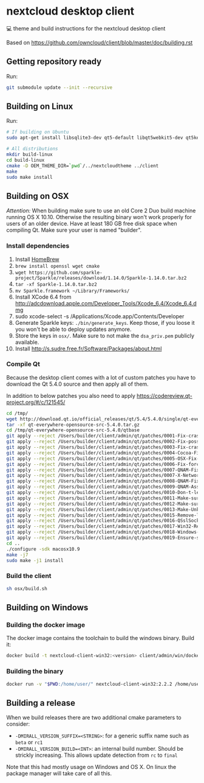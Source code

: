 # nextcloud desktop client
:computer: theme and build instructions for the nextcloud desktop client

Based on https://github.com/owncloud/client/blob/master/doc/building.rst

## Getting repository ready

Run:
```bash
git submodule update --init --recursive
```

## Building on Linux

Run:

```bash
# If building on Ubuntu
sudo apt-get install libsqlite3-dev qt5-default libqt5webkit5-dev qt5keychain-dev libssl-dev

# All distributions
mkdir build-linux
cd build-linux
cmake -D OEM_THEME_DIR=`pwd`/../nextcloudtheme ../client
make
sudo make install
```

## Building on OSX

*Attention:* When building make sure to use an old Core 2 Duo build machine running OS X 10.10. Otherwise the resulting binary won't work properly for users of an older device. Have at least 180 GB free disk space when compiling Qt. Make sure your user is named "builder".

### Install dependencies

1. Install [HomeBrew](http://brew.sh/)
2. `brew install openssl wget cmake`
3. `wget https://github.com/sparkle-project/Sparkle/releases/download/1.14.0/Sparkle-1.14.0.tar.bz2`
4. `tar -xf Sparkle-1.14.0.tar.bz2`
5. `mv Sparkle.framework ~/Library/Frameworks/`
6. Install XCode 6.4 from http://adcdownload.apple.com/Developer_Tools/Xcode_6.4/Xcode_6.4.dmg
7. sudo xcode-select -s /Applications/Xcode.app/Contents/Developer
8. Generate Sparkle keys: `./bin/generate_keys`. Keep those, if you loose it you won't be able to deploy updates anymore.
9. Store the keys in `osx/`. Make sure to not make the `dsa_priv.pem` publicly available.
10. Install http://s.sudre.free.fr/Software/Packages/about.html

### Compile Qt

Because the desktop client comes with a lot of custom patches you have to download the Qt 5.4.0 source and then apply all of them.

In addition to below patches you also need to apply https://codereview.qt-project.org/#/c/121545/

```bash
cd /tmp/
wget http://download.qt.io/official_releases/qt/5.4/5.4.0/single/qt-everywhere-opensource-src-5.4.0.tar.gz
tar -xf qt-everywhere-opensource-src-5.4.0.tar.gz
cd /tmp/qt-everywhere-opensource-src-5.4.0/qtbase
git apply --reject /Users/builder/client/admin/qt/patches/0001-Fix-crash-on-Mac-OS-if-PAC-URL-contains-non-URL-lega.patch
git apply --reject /Users/builder/client/admin/qt/patches/0002-Fix-possible-crash-when-passing-an-invalid-PAC-URL.patch
git apply --reject /Users/builder/client/admin/qt/patches/0003-Fix-crash-if-PAC-script-retrieval-returns-a-null-CFD.patch
git apply --reject /Users/builder/client/admin/qt/patches/0004-Cocoa-Fix-systray-SVG-icons.patch
git apply --reject /Users/builder/client/admin/qt/patches/0005-OSX-Fix-disapearing-tray-icon.patch
git apply --reject /Users/builder/client/admin/qt/patches/0006-Fix-force-debug-info-with-macx-clang_NOUPSTREAM.patch
git apply --reject /Users/builder/client/admin/qt/patches/0007-QNAM-Fix-upload-corruptions-when-server-closes-conne.patch
git apply --reject /Users/builder/client/admin/qt/patches/0007-X-Network-Fix-up-previous-corruption-patch.patch
git apply --reject /Users/builder/client/admin/qt/patches/0008-QNAM-Fix-reply-deadlocks-on-server-closing-connectio.patch
git apply --reject /Users/builder/client/admin/qt/patches/0009-QNAM-Assign-proper-channel-before-sslErrors-emission.patch
git apply --reject /Users/builder/client/admin/qt/patches/0010-Don-t-let-closed-http-sockets-pass-as-valid-connecti.patch
git apply --reject /Users/builder/client/admin/qt/patches/0011-Make-sure-to-report-correct-NetworkAccessibility.patch
git apply --reject /Users/builder/client/admin/qt/patches/0012-Make-sure-networkAccessibilityChanged-is-emitted.patch
git apply --reject /Users/builder/client/admin/qt/patches/0013-Make-UnknownAccessibility-not-block-requests.patch
git apply --reject /Users/builder/client/admin/qt/patches/0015-Remove-legacy-platform-code-in-QSslSocket-for-OS-X-1.patch
git apply --reject /Users/builder/client/admin/qt/patches/0016-QSslSocket-evaluate-CAs-in-all-keychain-categories.patch
git apply --reject /Users/builder/client/admin/qt/patches/0017-Win32-Re-init-system-proxy-if-internet-settings-chan.patch
git apply --reject /Users/builder/client/admin/qt/patches/0018-Windows-Do-not-crash-if-SSL-context-is-gone-after-ro.patch
git apply --reject /Users/builder/client/admin/qt/patches/0019-Ensure-system-tray-icon-is-prepared-even-when-menu-bar.patch
cd ..
./configure -sdk macosx10.9
make -j7
sudo make -j1 install
```

### Build the client

```bash
sh osx/build.sh
```

## Building on Windows

### Building the docker image

The docker image contains the toolchain to build the windows binary.
Build it:

```bash
docker build -t nextcloud-client-win32:<version> client/admin/win/docker/
```

### Building the binary

```bash
docker run -v "$PWD:/home/user/" nextcloud-client-win32:2.2.2 /home/user/win/build.sh $(id -u)
```

## Building a release

When we build releases there are two additional cmake parameters to consider:

* `-DMIRALL_VERSION_SUFFIX=<STRING>`: for a generic suffix name such as `beta` or `rc1`
* `-DMIRALL_VERSION_BUILD=<INT>`: an internal build number. Should be strickly increasing. This allows update detection from `rc` to `final`

Note that this had mostly usage on Windows and OS X. On linux the package manager will take care of all this.
